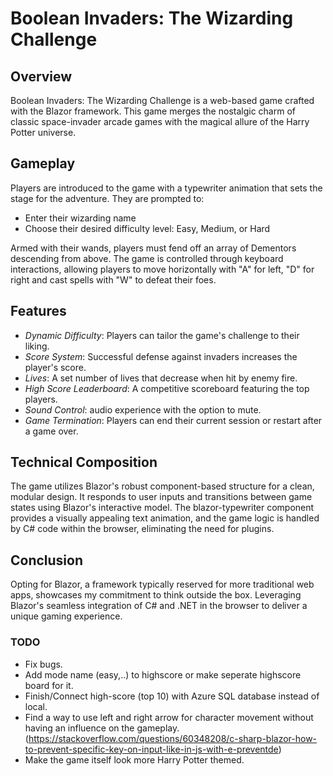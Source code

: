 # Boolean Invaders: The Wizarding Challenge

## Overview
Boolean Invaders: The Wizarding Challenge is a web-based game crafted with the Blazor framework. This game merges the nostalgic charm of classic space-invader arcade games with the magical allure of the Harry Potter universe.

## Gameplay
Players are introduced to the game with a typewriter animation that sets the stage for the adventure. 
They are prompted to:

- Enter their wizarding name
- Choose their desired difficulty level: Easy, Medium, or Hard

Armed with their wands, players must fend off an array of Dementors descending from above. 
The game is controlled through keyboard interactions, allowing players to move horizontally with "A" for left, "D" for right and cast spells with "W" to defeat their foes.

## Features

- *Dynamic Difficulty*: Players can tailor the game's challenge to their liking.
- *Score System*: Successful defense against invaders increases the player's score.
- *Lives*: A set number of lives that decrease when hit by enemy fire.
- *High Score Leaderboard*: A competitive scoreboard featuring the top players.
- *Sound Control*: audio experience with the option to mute.
- *Game Termination*: Players can end their current session or restart after a game over.

## Technical Composition
The game utilizes Blazor's robust component-based structure for a clean, modular design. It responds to user inputs and transitions between game states using Blazor's interactive model. The blazor-typewriter component provides a visually appealing text animation, and the game logic is handled by C# code within the browser, eliminating the need for plugins.

## Conclusion
Opting for Blazor, a framework typically reserved for more traditional web apps, showcases my commitment to think outside the box. 
Leveraging Blazor's seamless integration of C# and .NET in the browser to deliver a unique gaming experience.


### TODO

- Fix bugs.
- Add mode name (easy,..) to highscore or make seperate highscore board for it.
- Finish/Connect high-score (top 10) with Azure SQL database instead of local.
- Find a way to use left and right arrow for character movement without having an influence on the gameplay. (https://stackoverflow.com/questions/60348208/c-sharp-blazor-how-to-prevent-specific-key-on-input-like-in-js-with-e-preventde)
- Make the game itself look more Harry Potter themed.
